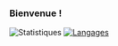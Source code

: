 ### Bienvenue !

<!--
**jfgiraud/jfgiraud** is a ✨ _special_ ✨ repository because its `README.md` (this file) appears on your GitHub profile.

Here are some ideas to get you started:

- 🔭 I’m currently working on ...
- 🌱 I’m currently learning ...
- 👯 I’m looking to collaborate on ...
- 🤔 I’m looking for help with ...
- 💬 Ask me about ...
- 📫 How to reach me: ...
- 😄 Pronouns: ...
- ⚡ Fun fact: ...
-->


![Statistiques](https://github-readme-stats.vercel.app/api?username=jfgiraud&show_icons=true&hide_border=false&theme=tokyonight&count_private=true&hide_title=false)
[![Langages](https://github-readme-stats.vercel.app/api/top-langs/?username=jfgiraud&hide=html,smarty&theme=tokyonight&layout=compact)](https://github.com/anuraghazra/github-readme-stats)
